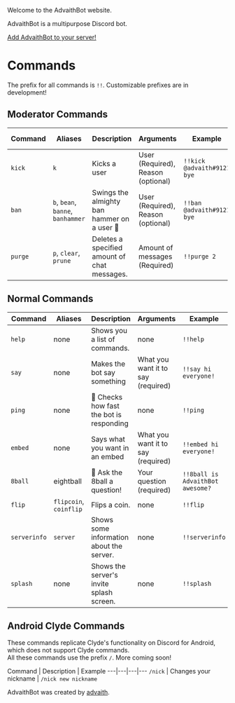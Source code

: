 Welcome to the AdvaithBot website.

AdvaithBot is a multipurpose Discord bot.

[Add AdvaithBot to your server!](/invite)

<a href="https://discordbots.org/bot/398690824721924107">
  <amp-img src="https://discordbots.org/api/widget/398690824721924107.svg" /></amp-img>
</a>
<a href="https://discord.gg/jfSCWE3"><amp-img src="https://discordapp.com/api/guilds/398998849026261003/embed.png?style=banner3" alt="Discord" /></amp-img></a>

# Commands
The prefix for all commands is `!!`. Customizable prefixes are in development!

## Moderator Commands

Command | Aliases | Description | Arguments | Example | Required Permission
---|---|---|---|---|---
`kick` | `k` | Kicks a user | User (Required), Reason (optional) | `!!kick @advaith#9121 bye` | Kick Members
`ban` | `b`, `bean`, `banne`, `banhammer`| Swings the almighty ban hammer on a user 🔨 | User (Required), Reason (optional) | `!!ban @advaith#9121 bye` | Ban Members
`purge` | `p`, `clear`, `prune` | Deletes a specified amount of chat messages. | Amount of messages (Required) | `!!purge 2` | Manage Messages

## Normal Commands

Command | Aliases | Description | Arguments | Example
---|---|---|---|---
`help` | none | Shows you a list of commands. | none | `!!help`
`say` | none | Makes the bot say something | What you want it to say (required) | `!!say hi everyone!`
`ping` | none | 🏓 Checks how fast the bot is responding | none | `!!ping`
`embed` | none | Says what you want in an embed | What you want it to say (required) | `!!embed hi everyone!`
`8ball` | eightball | 🎱 Ask the 8ball a question! | Your question (required) | `!!8ball is AdvaithBot awesome?`
`flip` | `flipcoin`, `coinflip` | Flips a coin. | none | `!!flip`
`serverinfo` | `server` | Shows some information about the server. | none | `!!serverinfo`
`splash` | none | Shows the server's invite splash screen. | none | `!!splash`

## Android Clyde Commands
These commands replicate Clyde's functionality on Discord for Android, which does not support Clyde commands.  
All these commands use the prefix `/`. 
More coming soon!

Command | Description | Example
---|---|---|---
`/nick` | Changes your nickname | `/nick new nickname`

AdvaithBot was created by [advaith](https://advaith.fun).

